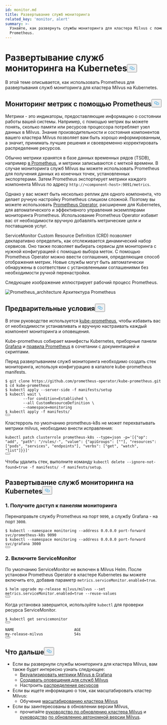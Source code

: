 ```yaml
---
id: monitor.md
title: Развертывание служб мониторинга
related_key: 'monitor, alert'
summary: >-
  Узнайте, как развернуть службы мониторинга для кластера Milvus с помощью
  Prometheus.
---
```

<h1 id="Deploying-Monitoring-Services-on-Kubernetes" class="common-anchor-header">Развертывание служб мониторинга на Kubernetes<button data-href="#Deploying-Monitoring-Services-on-Kubernetes" class="anchor-icon" translate="no">
      <svg translate="no"
        aria-hidden="true"
        focusable="false"
        height="20"
        version="1.1"
        viewBox="0 0 16 16"
        width="16"
      >
        <path
          fill="#0092E4"
          fill-rule="evenodd"
          d="M4 9h1v1H4c-1.5 0-3-1.69-3-3.5S2.55 3 4 3h4c1.45 0 3 1.69 3 3.5 0 1.41-.91 2.72-2 3.25V8.59c.58-.45 1-1.27 1-2.09C10 5.22 8.98 4 8 4H4c-.98 0-2 1.22-2 2.5S3 9 4 9zm9-3h-1v1h1c1 0 2 1.22 2 2.5S13.98 12 13 12H9c-.98 0-2-1.22-2-2.5 0-.83.42-1.64 1-2.09V6.25c-1.09.53-2 1.84-2 3.25C6 11.31 7.55 13 9 13h4c1.45 0 3-1.69 3-3.5S14.5 6 13 6z"
        ></path>
      </svg>
    </button></h1><p>В этой теме описывается, как использовать Prometheus для развертывания служб мониторинга для кластера Milvus на Kubernetes.</p>
<h2 id="Monitor-metrics-with-Prometheus" class="common-anchor-header">Мониторинг метрик с помощью Prometheus<button data-href="#Monitor-metrics-with-Prometheus" class="anchor-icon" translate="no">
      <svg translate="no"
        aria-hidden="true"
        focusable="false"
        height="20"
        version="1.1"
        viewBox="0 0 16 16"
        width="16"
      >
        <path
          fill="#0092E4"
          fill-rule="evenodd"
          d="M4 9h1v1H4c-1.5 0-3-1.69-3-3.5S2.55 3 4 3h4c1.45 0 3 1.69 3 3.5 0 1.41-.91 2.72-2 3.25V8.59c.58-.45 1-1.27 1-2.09C10 5.22 8.98 4 8 4H4c-.98 0-2 1.22-2 2.5S3 9 4 9zm9-3h-1v1h1c1 0 2 1.22 2 2.5S13.98 12 13 12H9c-.98 0-2-1.22-2-2.5 0-.83.42-1.64 1-2.09V6.25c-1.09.53-2 1.84-2 3.25C6 11.31 7.55 13 9 13h4c1.45 0 3-1.69 3-3.5S14.5 6 13 6z"
        ></path>
      </svg>
    </button></h2><p>Метрики - это индикаторы, предоставляющие информацию о состоянии работы вашей системы. Например, с помощью метрик вы можете понять, сколько памяти или ресурсов процессора потребляет узел данных в Milvus. Знание производительности и состояния компонентов вашего кластера Milvus позволяет вам быть хорошо информированным, а значит, принимать лучшие решения и своевременно корректировать распределение ресурсов.</p>
<p>Обычно метрики хранятся в базе данных временных рядов (TSDB), например <a href="https://prometheus.io/">в Prometheus</a>, и метрики записываются с меткой времени. В случае мониторинга служб Milvus вы можете использовать Prometheus для получения данных из конечных точек, установленных экспортерами. Затем Prometheus экспортирует метрики каждого компонента Milvus по адресу <code translate="no">http://&lt;component-host&gt;:9091/metrics</code>.</p>
<p>Однако у вас может быть несколько реплик для одного компонента, что делает ручную настройку Prometheus слишком сложной. Поэтому вы можете использовать <a href="https://github.com/prometheus-operator/prometheus-operator">Prometheus Operator</a>, расширение для Kubernetes, для автоматического и эффективного управления экземплярами мониторинга Prometheus. Использование Prometheus Operator избавит вас от необходимости вручную добавлять метрические цели и поставщиков услуг.</p>
<p>ServiceMonitor Custom Resource Definition (CRD) позволяет декларативно определить, как отслеживается динамический набор сервисов. Оно также позволяет выбирать сервисы для мониторинга с нужной конфигурацией с помощью выбора меток. С помощью Prometheus Operator можно ввести соглашения, определяющие способ отображения метрик. Новые службы могут быть автоматически обнаружены в соответствии с установленными соглашениями без необходимости ручной перенастройки.</p>
<p>Следующее изображение иллюстрирует рабочий процесс Prometheus.</p>
<p>
  
   <span class="img-wrapper"> <img translate="no" src="/docs/v2.5.x/assets/prometheus_architecture.png" alt="Prometheus_architecture" class="doc-image" id="prometheus_architecture" />
   </span> <span class="img-wrapper"> <span>Архитектура Prometheus</span> </span></p>
<h2 id="Prerequisites" class="common-anchor-header">Предварительные условия<button data-href="#Prerequisites" class="anchor-icon" translate="no">
      <svg translate="no"
        aria-hidden="true"
        focusable="false"
        height="20"
        version="1.1"
        viewBox="0 0 16 16"
        width="16"
      >
        <path
          fill="#0092E4"
          fill-rule="evenodd"
          d="M4 9h1v1H4c-1.5 0-3-1.69-3-3.5S2.55 3 4 3h4c1.45 0 3 1.69 3 3.5 0 1.41-.91 2.72-2 3.25V8.59c.58-.45 1-1.27 1-2.09C10 5.22 8.98 4 8 4H4c-.98 0-2 1.22-2 2.5S3 9 4 9zm9-3h-1v1h1c1 0 2 1.22 2 2.5S13.98 12 13 12H9c-.98 0-2-1.22-2-2.5 0-.83.42-1.64 1-2.09V6.25c-1.09.53-2 1.84-2 3.25C6 11.31 7.55 13 9 13h4c1.45 0 3-1.69 3-3.5S14.5 6 13 6z"
        ></path>
      </svg>
    </button></h2><p>В этом руководстве используется <a href="https://github.com/prometheus-operator/kube-prometheus">kube-prometheus</a>, чтобы избавить вас от необходимости устанавливать и вручную настраивать каждый компонент мониторинга и оповещения.</p>
<p>Kube-prometheus собирает манифесты Kubernetes, приборные панели <a href="http://grafana.com/">Grafana</a> и <a href="https://prometheus.io/docs/prometheus/latest/configuration/recording_rules/">правила Prometheus</a> в сочетании с документацией и скриптами.</p>
<p>Перед развертыванием служб мониторинга необходимо создать стек мониторинга, используя конфигурацию в каталоге kube-prometheus manifests.</p>
<pre><code translate="no">$ git <span class="hljs-built_in">clone</span> https://github.com/prometheus-operator/kube-prometheus.git
$ <span class="hljs-built_in">cd</span> kube-prometheus
$ kubectl apply --server-side -f manifests/setup
$ kubectl <span class="hljs-built_in">wait</span> \
        --<span class="hljs-keyword">for</span> condition=Established \
        --all CustomResourceDefinition \
        --namespace=monitoring
$ kubectl apply -f manifests/
<button class="copy-code-btn"></button></code></pre>
<div class="alert note">
Кластерроль по умолчанию prometheus-k8s не может перехватывать метрики milvus, необходимо внести исправления:</div>
<pre><code translate="no" class="language-bash">kubectl patch clusterrole prometheus-k8s --<span class="hljs-built_in">type</span>=json -p=<span class="hljs-string">&#x27;[{&quot;op&quot;: &quot;add&quot;, &quot;path&quot;: &quot;/rules/-&quot;, &quot;value&quot;: {&quot;apiGroups&quot;: [&quot;&quot;], &quot;resources&quot;: [&quot;pods&quot;, &quot;services&quot;, &quot;endpoints&quot;], &quot;verbs&quot;: [&quot;get&quot;, &quot;watch&quot;, &quot;list&quot;]}}]&#x27;</span>
<button class="copy-code-btn"></button></code></pre>
<p>Чтобы удалить стек, выполните команду <code translate="no">kubectl delete --ignore-not-found=true -f manifests/ -f manifests/setup</code>.</p>
<h2 id="Deploy-monitoring-services-on-Kubernetes" class="common-anchor-header">Развертывание служб мониторинга на Kubernetes<button data-href="#Deploy-monitoring-services-on-Kubernetes" class="anchor-icon" translate="no">
      <svg translate="no"
        aria-hidden="true"
        focusable="false"
        height="20"
        version="1.1"
        viewBox="0 0 16 16"
        width="16"
      >
        <path
          fill="#0092E4"
          fill-rule="evenodd"
          d="M4 9h1v1H4c-1.5 0-3-1.69-3-3.5S2.55 3 4 3h4c1.45 0 3 1.69 3 3.5 0 1.41-.91 2.72-2 3.25V8.59c.58-.45 1-1.27 1-2.09C10 5.22 8.98 4 8 4H4c-.98 0-2 1.22-2 2.5S3 9 4 9zm9-3h-1v1h1c1 0 2 1.22 2 2.5S13.98 12 13 12H9c-.98 0-2-1.22-2-2.5 0-.83.42-1.64 1-2.09V6.25c-1.09.53-2 1.84-2 3.25C6 11.31 7.55 13 9 13h4c1.45 0 3-1.69 3-3.5S14.5 6 13 6z"
        ></path>
      </svg>
    </button></h2><h3 id="1-Access-the-dashboards" class="common-anchor-header">1. Получите доступ к панелям мониторинга</h3><p>Перенаправьте службу Prometheus на порт <code translate="no">9090</code>, а службу Grafana - на порт <code translate="no">3000</code>.</p>
<pre><code translate="no">$ kubectl --namespace monitoring --address 0.0.0.0 port-forward svc/prometheus-k8s 9090
$ kubectl --namespace monitoring --address 0.0.0.0 port-forward svc/grafana 3000
<button class="copy-code-btn"></button></code></pre>
<h3 id="2-Enable-ServiceMonitor" class="common-anchor-header">2. Включите ServiceMonitor</h3><p>По умолчанию ServiceMonitor не включен в Milvus Helm. После установки Prometheus Operator в кластере Kubernetes вы можете включить его, добавив параметр <code translate="no">metrics.serviceMonitor.enabled=true</code>.</p>
<pre><code translate="no">$ helm upgrade my-release milvus/milvus --<span class="hljs-built_in">set</span> metrics.serviceMonitor.enabled=<span class="hljs-literal">true</span> --reuse-values
<button class="copy-code-btn"></button></code></pre>
<p>Когда установка завершится, используйте <code translate="no">kubectl</code> для проверки ресурса ServiceMonitor.</p>
<pre><code translate="no">$ kubectl <span class="hljs-keyword">get</span> servicemonitor
<button class="copy-code-btn"></button></code></pre>
<pre><code translate="no">NAME                           AGE
my-release-milvus              54s
<button class="copy-code-btn"></button></code></pre>
<h2 id="Whats-next" class="common-anchor-header">Что дальше<button data-href="#Whats-next" class="anchor-icon" translate="no">
      <svg translate="no"
        aria-hidden="true"
        focusable="false"
        height="20"
        version="1.1"
        viewBox="0 0 16 16"
        width="16"
      >
        <path
          fill="#0092E4"
          fill-rule="evenodd"
          d="M4 9h1v1H4c-1.5 0-3-1.69-3-3.5S2.55 3 4 3h4c1.45 0 3 1.69 3 3.5 0 1.41-.91 2.72-2 3.25V8.59c.58-.45 1-1.27 1-2.09C10 5.22 8.98 4 8 4H4c-.98 0-2 1.22-2 2.5S3 9 4 9zm9-3h-1v1h1c1 0 2 1.22 2 2.5S13.98 12 13 12H9c-.98 0-2-1.22-2-2.5 0-.83.42-1.64 1-2.09V6.25c-1.09.53-2 1.84-2 3.25C6 11.31 7.55 13 9 13h4c1.45 0 3-1.69 3-3.5S14.5 6 13 6z"
        ></path>
      </svg>
    </button></h2><ul>
<li>Если вы развернули службы мониторинга для кластера Milvus, вам также будет интересно узнать следующее:<ul>
<li><a href="/docs/ru/visualize.md">Визуализировать метрики Milvus в Grafana</a></li>
<li><a href="/docs/ru/alert.md">Создавать оповещения для служб Milvus</a></li>
<li>Настроить <a href="/docs/ru/allocate.md">распределение ресурсов</a></li>
</ul></li>
<li>Если вы ищете информацию о том, как масштабировать кластер Milvus:<ul>
<li>Обучение <a href="/docs/ru/scaleout.md">масштабированию кластера Milvus</a></li>
</ul></li>
<li>Если вы заинтересованы в обновлении версии Milvus,<ul>
<li>прочитайте <a href="/docs/ru/upgrade_milvus_cluster-operator.md">руководство по обновлению кластера Milvus</a> и <a href="/docs/ru/upgrade_milvus_cluster-operator.md">руководство</a> <a href="/docs/ru/upgrade_milvus_standalone-operator.md">по обновлению автономной версии Milvus</a>.</li>
</ul></li>
</ul>
